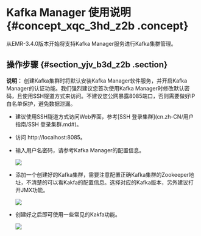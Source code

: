 # Kafka Manager 使用说明 {#concept_xqc_3hd_z2b .concept}

从EMR-3.4.0版本开始将支持Kafka Manager服务进行Kafka集群管理。

## 操作步骤 {#section_yjv_b3d_z2b .section}

**说明：** 创建Kafka集群时将默认安装Kafka Manager软件服务，并开启Kafka Manager的认证功能。我们强烈建议您首次使用Kafka Manager时修改默认密码，且使用SSH隧道方式来访问。不建议您公网暴露8085端口，否则需要做好IP白名单保护，避免数据泄漏。

-   建议使用SSH隧道方式访问Web界面，参考[SSH 登录集群](cn.zh-CN/用户指南/SSH 登录集群.md#)。
-   访问 http://localhost:8085。
-   输入用户名密码，请参考Kafka Manager的配置信息。

    ![](http://static-aliyun-doc.oss-cn-hangzhou.aliyuncs.com/assets/img/17903/153690886110849_zh-CN.png)

-   添加一个创建好的Kafka集群，需要注意配置正确Kafka集群的Zookeeper地址，不清楚的可以看Kakfa的配置信息。选择对应的Kafka版本，另外建议打开JMX功能。

    ![](http://static-aliyun-doc.oss-cn-hangzhou.aliyuncs.com/assets/img/17903/153690886110850_zh-CN.png)

-   创建好之后即可使用一些常见的Kakfa功能。

    ![](http://static-aliyun-doc.oss-cn-hangzhou.aliyuncs.com/assets/img/17903/153690886110851_zh-CN.png)


